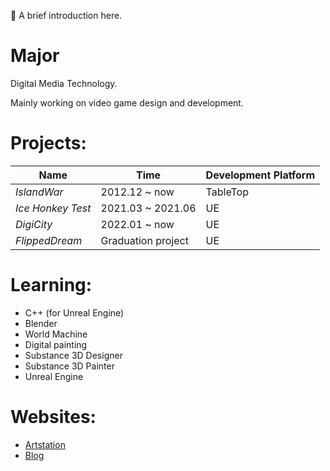 <!--
**ChaelKenvin/ChaelKenvin** is a ✨ _special_ ✨ repository because its `README.md` (this file) appears on your GitHub profile.
-->

:eyes: A brief introduction here. 

# Major
Digital Media Technology.

Mainly working on video game design and development.

# Projects:
| Name | Time | Development Platform |
|  ----  | ----  | --- |
| *IslandWar* | 2012.12 ~ now | TableTop |
| *Ice Honkey Test* | 2021.03 ~ 2021.06 | UE |
| *DigiCity* | 2022.01 ~ now | UE |
| *FlippedDream* | Graduation project | UE |

# Learning:
* C++ (for Unreal Engine)
* Blender
* World Machine
* Digital painting
* Substance 3D Designer
* Substance 3D Painter
* Unreal Engine

# Websites:
* [Artstation](https://www.artstation.com/chaelkenway2001)
* [Blog](https://chaelkenway.wordpress.com)
